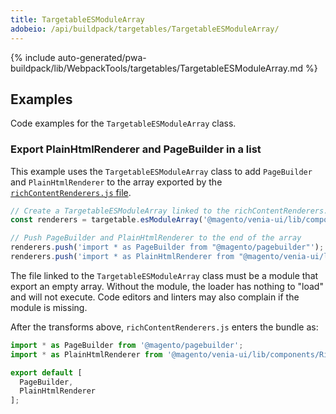 ```yaml
---
title: TargetableESModuleArray
adobeio: /api/buildpack/targetables/TargetableESModuleArray/
---
```


<!--
The reference doc content is generated automatically from the source code.
To update this section, update the doc blocks in the source code
-->

{% include auto-generated/pwa-buildpack/lib/WebpackTools/targetables/TargetableESModuleArray.md %}

## Examples

Code examples for the `TargetableESModuleArray` class.

### Export PlainHtmlRenderer and PageBuilder in a list

This example uses the `TargetableESModuleArray` class to add `PageBuilder` and `PlainHtmlRenderer` to the array exported by the [`richContentRenderers.js` file][].

```js
// Create a TargetableESModuleArray linked to the richContentRenderers.js file
const renderers = targetable.esModuleArray('@magento/venia-ui/lib/components/RichContent/richContentRenderers.js');

// Push PageBuilder and PlainHtmlRenderer to the end of the array
renderers.push('import * as PageBuilder from "@magento/pagebuilder"');
renderers.push('import * as PlainHtmlRenderer from "@magento/venia-ui/lib/components/RichContent/plainHtmlRenderer"');
```

The file linked to the `TargetableESModuleArray` class must be a module that export an empty array.
Without the module, the loader has nothing to "load" and will not execute.
Code editors and linters may also complain if the module is missing.

After the transforms above, `richContentRenderers.js` enters the bundle as:

```js
import * as PageBuilder from '@magento/pagebuilder';
import * as PlainHtmlRenderer from '@magento/venia-ui/lib/components/RichContent/plainHtmlRenderer';

export default [
  PageBuilder,
  PlainHtmlRenderer
];
```

[`richcontentrenderers.js` file]: https://github.com/magento/pwa-studio/blob/develop/packages/venia-ui/lib/components/RichContent/richContentRenderers.js
[export-esm-collection-loader]: https://github.com/magento/pwa-studio/blob/develop/packages/pwa-buildpack/lib/WebpackTools/loaders/export-esm-collection-loader.js

